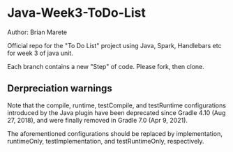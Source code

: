 # Java-Week3-ToDo-List

Author: Brian Marete

Official repo for the "To Do List" project using Java, Spark, Handlebars etc for week 3 of java unit.

Each branch contains a new "Step" of code. Please fork, then clone.


## Derpreciation warnings

Note that the compile, runtime, testCompile, and testRuntime configurations introduced by the Java plugin have been deprecated since Gradle 4.10 (Aug 27, 2018), and were finally removed in Gradle 7.0 (Apr 9, 2021).

The aforementioned configurations should be replaced by implementation, runtimeOnly, testImplementation, and testRuntimeOnly, respectively.